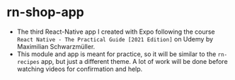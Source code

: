 ﻿# rn-shop-app
  - The third React-Native app I created with Expo following the course `React Native - The Practical Guide [2021 Edition]` on Udemy by Maximilian Schwarzmüller.
  - This module and app is meant for practice, so it will be similar to the `rn-recipes` app, but just a different theme. A lot of work will be done before watching videos for confirmation and help.
